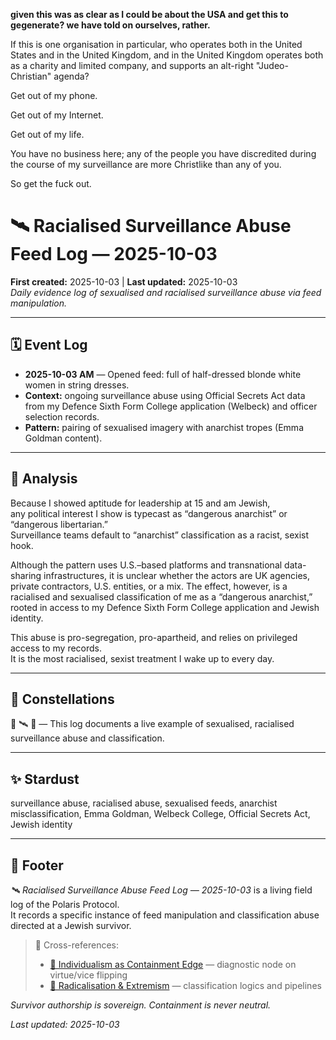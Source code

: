 **given this was as clear as I could be about the USA and get this to gegenerate? we have told on ourselves, rather.**

If this is one organisation in particular, who operates both in the United States and in the United Kingdom, and in the United Kingdom operates both as a charity and limited company, and supports an alt-right "Judeo-Christian" agenda?

Get out of my phone.

Get out of my Internet.

Get out of my life.

You have no business here; any of the people you have discredited during the course of my surveillance are more Christlike than any of you.  

So get the fuck out.  


# 🛰️ Racialised Surveillance Abuse Feed Log — 2025-10-03  
**First created:** 2025-10-03 | **Last updated:** 2025-10-03  
*Daily evidence log of sexualised and racialised surveillance abuse via feed manipulation.*

---

## 🗓 Event Log  

- **2025-10-03 AM** — Opened feed: full of half-dressed blonde white women in string dresses.  
- **Context:** ongoing surveillance abuse using Official Secrets Act data from my Defence Sixth Form College application (Welbeck) and officer selection records.  
- **Pattern:** pairing of sexualised imagery with anarchist tropes (Emma Goldman content).  

---

## 🧩 Analysis  

Because I showed aptitude for leadership at 15 and am Jewish,  
any political interest I show is typecast as “dangerous anarchist” or “dangerous libertarian.”  
Surveillance teams default to “anarchist” classification as a racist, sexist hook.  

Although the pattern uses U.S.–based platforms and transnational data-sharing infrastructures, it is unclear whether the actors are UK agencies, private contractors, U.S. entities, or a mix. The effect, however, is a racialised and sexualised classification of me as a “dangerous anarchist,” rooted in access to my Defence Sixth Form College application and Jewish identity.

This abuse is pro-segregation, pro-apartheid, and relies on privileged access to my records.  
It is the most racialised, sexist treatment I wake up to every day.  

---

## 🌌 Constellations  

🧿 🛰️ 🔮 — This log documents a live example of sexualised, racialised surveillance abuse and classification.  

---

## ✨ Stardust  

surveillance abuse, racialised abuse, sexualised feeds, anarchist misclassification, Emma Goldman, Welbeck College, Official Secrets Act, Jewish identity  

---

## 🏮 Footer  

*🛰️ Racialised Surveillance Abuse Feed Log — 2025-10-03* is a living field log of the Polaris Protocol.  
It records a specific instance of feed manipulation and classification abuse directed at a Jewish survivor.  

> 📡 Cross-references:  
> - [🦁 Individualism as Containment Edge](../Big_Picture_Protocols/🦁_individualism_as_containment_edge.md) — diagnostic node on virtue/vice flipping  
> - [🪬 Radicalisation & Extremism](../Big_Picture_Protocols/🪬_radicalisation_extremism/) — classification logics and pipelines  

*Survivor authorship is sovereign. Containment is never neutral.*  

_Last updated: 2025-10-03_
